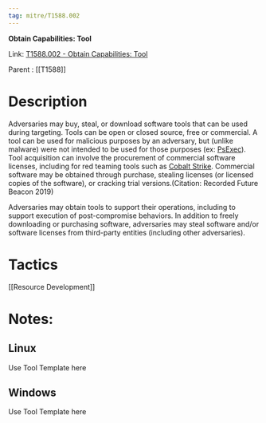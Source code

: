 ```yaml
---
tag: mitre/T1588.002
---
```


**Obtain Capabilities: Tool**

Link: [T1588.002 - Obtain Capabilities: Tool](https://attack.mitre.org/techniques/T1588/002)

Parent : [[T1588]]


# Description

Adversaries may buy, steal, or download software tools that can be used during targeting. Tools can be open or closed source, free or commercial. A tool can be used for malicious purposes by an adversary, but (unlike malware) were not intended to be used for those purposes (ex: [PsExec](https://attack.mitre.org/software/S0029)). Tool acquisition can involve the procurement of commercial software licenses, including for red teaming tools such as [Cobalt Strike](https://attack.mitre.org/software/S0154). Commercial software may be obtained through purchase, stealing licenses (or licensed copies of the software), or cracking trial versions.(Citation: Recorded Future Beacon 2019)

Adversaries may obtain tools to support their operations, including to support execution of post-compromise behaviors. In addition to freely downloading or purchasing software, adversaries may steal software and/or software licenses from third-party entities (including other adversaries).

# Tactics


[[Resource Development]]


# Notes:

## Linux

Use Tool Template here

## Windows

Use Tool Template here